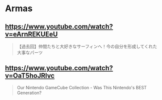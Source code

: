 # Armas

## https://www.youtube.com/watch?v=eArnREKUEeU

> 【過去回】仲間たちと大好きなサーフィンへ！今の自分を形成してくれた大事なパーツ

## https://www.youtube.com/watch?v=OaT5hoJRlvc

> Our Nintendo GameCube Collection - Was This Nintendo's BEST Generation? 
